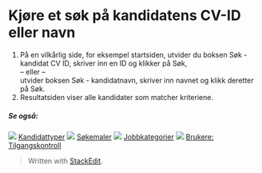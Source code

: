 # Kjøre et søk på kandidatens CV-ID eller navn

1.  På en vilkårlig side, for eksempel  startsiden, utvider du boksen  Søk - kandidat CV ID, skriver inn en ID og klikker på  Søk,  
    – eller –  
    utvider boksen  Søk - kandidatnavn, skriver inn navnet og klikk deretter på  Søk.
2.  Resultatsiden viser alle kandidater som matcher kriteriene.

##### Se også:

![](../Resources/Images/icon-document-link.png)  [Kandidattyper](../online-help/candidate_types.htm)
![](../Resources/Images/icon-document-link.png)  [Søkemaler](../online-help/search_templates.htm)
![](../Resources/Images/icon-document-link.png)  [Jobbkategorier](../online-help/job_categories.htm)
![](../Resources/Images/icon-document-link.png)  [Brukere: Tilgangskontroll](../online-help/users_access_controls.htm)


> Written with [StackEdit](https://stackedit.io/).
<!--stackedit_data:
eyJoaXN0b3J5IjpbLTE0NDg1NDAzMTBdfQ==
-->
